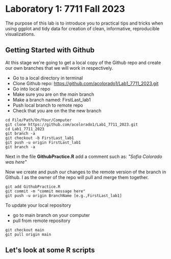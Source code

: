 # Laboratory 1: 7711 Fall 2023 

The purpose of this lab is to introduce you to practical tips and tricks when using ggplot and tidy data for creation of clean, informative, reproducible visualizations. 

## Getting Started with Github 

At this stage we're going to get a local copy of the Github repo and create our own branches that we will work in respectively. 

+ Go to a local directory in terminal 
+ Clone Github repo: https://github.com/acolorado1/Lab1_7711_2023.git
+ Go into local repo 
+ Make sure you are on the *main* branch
+ Make a branch named: FirstLast_lab1
+ Push local branch to remote repo
+ Check that you are on the the new branch 

```
cd File/Path/On/Your/Computer 
git clone https://github.com/acolorado1/Lab1_7711_2023.git
cd Lab1_7711_2023
git branch -a 
git checkout -b FirstLast_lab1
git push -u origin FirstLast_lab1
git branch -a
```

Next in the file **GithubPractice.R** add a comment such as: *"Sofia Colorado was here"*

Now we create and push our changes to the remote version of the branch in Github. I as the owner of the repo will pull and merge them together. 

```
git add GithubPractice.R
git commit -m "commit message here" 
git push -u origin BranchName [e.g.,FirstLast_lab1]
```

To update your local repository

+ go to main branch on your computer
+ pull from remote repository

```
git checkout main 
git pull origin main 
```

## Let's look at some R scripts 

